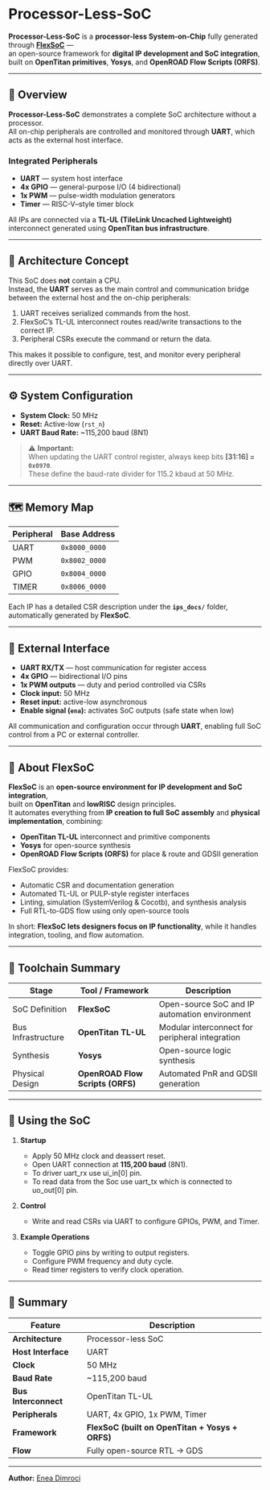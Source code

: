 # Processor-Less-SoC

**Processor-Less-SoC** is a **processor-less System-on-Chip** fully generated through **[FlexSoC](https://github.com/EneaDim/flexsoc)** —  
an open-source framework for **digital IP development and SoC integration**, built on **OpenTitan primitives**, **Yosys**, and **OpenROAD Flow Scripts (ORFS)**.

---

## 🚀 Overview

**Processor-Less-SoC** demonstrates a complete SoC architecture without a processor.  
All on-chip peripherals are controlled and monitored through **UART**, which acts as the external host interface.

### Integrated Peripherals
- **UART** — system host interface  
- **4x GPIO** — general-purpose I/O (4 bidirectional)  
- **1x PWM** — pulse-width modulation generators  
- **Timer** — RISC-V–style timer block  

All IPs are connected via a **TL-UL (TileLink Uncached Lightweight)** interconnect generated using **OpenTitan bus infrastructure**.

---

## 🧠 Architecture Concept

This SoC does **not** contain a CPU.  
Instead, the **UART** serves as the main control and communication bridge between the external host and the on-chip peripherals:

1. UART receives serialized commands from the host.  
2. FlexSoC’s TL-UL interconnect routes read/write transactions to the correct IP.  
3. Peripheral CSRs execute the command or return the data.  

This makes it possible to configure, test, and monitor every peripheral directly over UART.

---

## ⚙️ System Configuration

- **System Clock:** 50 MHz  
- **Reset:** Active-low (`rst_n`)  
- **UART Baud Rate:** ~115,200 baud (8N1)

> ⚠️ **Important:**  
> When updating the UART control register, always keep bits **[31:16] = `0x0970`**.  
> These define the baud-rate divider for 115.2 kbaud at 50 MHz.

---

## 🗺️ Memory Map

| Peripheral | Base Address |
|-------------|--------------|
| UART        | `0x8000_0000` |
| PWM         | `0x8002_0000` |
| GPIO        | `0x8004_0000` |
| TIMER       | `0x8006_0000` |

Each IP has a detailed CSR description under the **`ips_docs/`** folder, automatically generated by **FlexSoC**.

---

## 🔌 External Interface

- **UART RX/TX** — host communication for register access  
- **4x GPIO** — bidirectional I/O pins  
- **1x PWM outputs** — duty and period controlled via CSRs  
- **Clock input:** 50 MHz  
- **Reset input:** active-low asynchronous  
- **Enable signal (`ena`):** activates SoC outputs (safe state when low)

All communication and configuration occur through **UART**, enabling full SoC control from a PC or external controller.

---

## 🧩 About FlexSoC

**FlexSoC** is an **open-source environment for IP development and SoC integration**,  
built on **OpenTitan** and **lowRISC** design principles.  
It automates everything from **IP creation to full SoC assembly** and **physical implementation**, combining:

- **OpenTitan TL-UL** interconnect and primitive components  
- **Yosys** for open-source synthesis  
- **OpenROAD Flow Scripts (ORFS)** for place & route and GDSII generation  

FlexSoC provides:
- Automatic CSR and documentation generation  
- Automated TL-UL or PULP-style register interfaces  
- Linting, simulation (SystemVerilog & Cocotb), and synthesis analysis  
- Full RTL-to-GDS flow using only open-source tools  

In short: **FlexSoC lets designers focus on IP functionality**, while it handles integration, tooling, and flow automation.

---

## 🧰 Toolchain Summary

| Stage | Tool / Framework | Description |
|-------|------------------|--------------|
| SoC Definition | **FlexSoC** | Open-source SoC and IP automation environment |
| Bus Infrastructure | **OpenTitan TL-UL** | Modular interconnect for peripheral integration |
| Synthesis | **Yosys** | Open-source logic synthesis |
| Physical Design | **OpenROAD Flow Scripts (ORFS)** | Automated PnR and GDSII generation |

---

## 🔬 Using the SoC

1. **Startup**
   - Apply 50 MHz clock and deassert reset.  
   - Open UART connection at **115,200 baud** (8N1).
   - To driver uart\_rx use ui\_in[0] pin.
   - To read data from the Soc use uart\_tx which is connected to uo\_out[0] pin.

2. **Control**
   - Write and read CSRs via UART to configure GPIOs, PWM, and Timer.  

3. **Example Operations**
   - Toggle GPIO pins by writing to output registers.  
   - Configure PWM frequency and duty cycle.  
   - Read timer registers to verify clock operation.

---

## 🧾 Summary

| Feature | Description |
|----------|-------------|
| **Architecture** | Processor-less SoC |
| **Host Interface** | UART |
| **Clock** | 50 MHz |
| **Baud Rate** | ~115,200 baud |
| **Bus Interconnect** | OpenTitan TL-UL |
| **Peripherals** | UART, 4x GPIO, 1x PWM, Timer |
| **Framework** | **FlexSoC (built on OpenTitan + Yosys + ORFS)** |
| **Flow** | Fully open-source RTL → GDS |

---

**Author:** [Enea Dimroci](https://github.com/EneaDim)  
